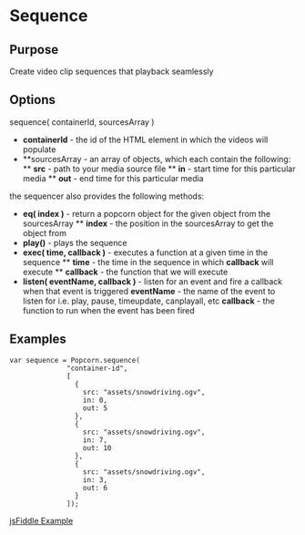 # Sequence #

## Purpose ##

Create video clip sequences that playback seamlessly

## Options ##

sequence( containerId, sourcesArray )

* **containerId** - the id of the HTML element in which the videos will populate
* **sourcesArray - an array of objects, which each contain the following:
  ** **src** - path to your media source file
  ** **in** - start time for this particular media
  ** **out** - end time for this particular media

the sequencer also provides the following methods:

* **eq( index )** - return a popcorn object for the given object from the sourcesArray
  ** **index** - the position in the sourcesArray to get the object from
* **play()** - plays the sequence
* **exec( time, callback )** - executes a function at a given time in the sequence
  ** **time** - the time in the sequence in which **callback** will execute
  ** **callback** - the function that we will execute
* **listen( eventName, callback )** - listen for an event and fire a callback when that event is triggered
  **eventName** - the name of the event to listen for i.e. play, pause, timeupdate, canplayall, etc
  **callback** - the function to run when the event has been fired

## Examples ##

    var sequence = Popcorn.sequence(
                  "container-id",
                  [
                    {
                      src: "assets/snowdriving.ogv",
                      in: 0,
                      out: 5
                    },
                    {
                      src: "assets/snowdriving.ogv",
                      in: 7,
                      out: 10
                    },
                    {
                      src: "assets/snowdriving.ogv",
                      in: 3,
                      out: 6
                    }
                  ]);

[jsFiddle Example](http://jsfiddle.net/jmTgD/1/)
